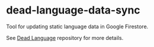 # dead-language-data-sync
Tool for updating static language data in Google Firestore.

See [Dead Language](https://github.com/sethpuckett/dead-language) repository for more details.
